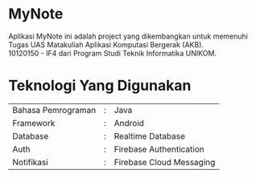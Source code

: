 # MyNote
 Aplikasi MyNote ini adalah project yang dikembangkan untuk memenuhi Tugas UAS Matakuliah Aplikasi Komputasi Bergerak (AKB).  <br>
 10120150 - IF4 dari Program Studi Teknik Informatika UNIKOM.<br>
# Teknologi Yang Digunakan
  <table style="border:0;">
  <tr>
    <td>Bahasa Pemrograman</td>
    <td>:</td>
    <td>Java</td>
  </tr>
   <tr>
    <td>Framework</td>
    <td>:</td>
    <td>Android</td>
  </tr>
   <tr>
    <td>Database</td>
    <td>:</td>
    <td>Realtime Database</td>
  </tr>
   <tr>
    <td>Auth</td>
    <td>:</td>
    <td>Firebase Authentication</td>
  </tr>
   <tr>
    <td>Notifikasi</td>
    <td>:</td>
    <td>Firebase Cloud Messaging</td>
  </tr>
</table>
